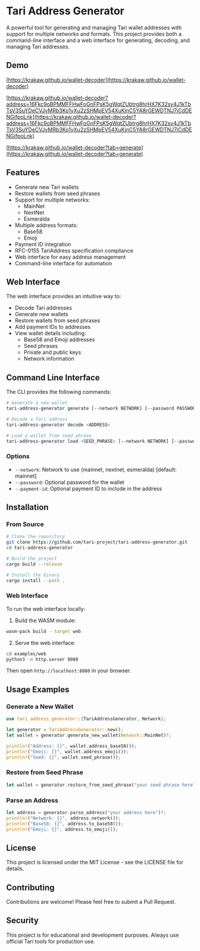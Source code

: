 # Tari Address Generator

A powerful tool for generating and managing Tari wallet addresses with support for multiple networks and formats. This project provides both a command-line interface and a web interface for generating, decoding, and managing Tari addresses.

## Demo

[https://krakaw.github.io/wallet-decoder](https://krakaw.github.io/wallet-decoder)

[https://krakaw.github.io/wallet-decoder?address=16Fkc9oBPMMFFHwFoGnFPsK5gWqtZUbtrg8hrHX7K32sy4J1kTbTsV3SuYDeCVJvMRb3Ko1yXu2zSHMpEV54XuKjnC5YA8rGEWDTNJ7jCdDENGifpoLnk](https://krakaw.github.io/wallet-decoder?address=16Fkc9oBPMMFFHwFoGnFPsK5gWqtZUbtrg8hrHX7K32sy4J1kTbTsV3SuYDeCVJvMRb3Ko1yXu2zSHMpEV54XuKjnC5YA8rGEWDTNJ7jCdDENGifpoLnk)


[https://krakaw.github.io/wallet-decoder?tab=generate](https://krakaw.github.io/wallet-decoder?tab=generate)


## Features

- Generate new Tari wallets
- Restore wallets from seed phrases
- Support for multiple networks:
  - MainNet
  - NextNet
  - Esmeralda
- Multiple address formats:
  - Base58
  - Emoji
- Payment ID integration
- RFC-0155 TariAddress specification compliance
- Web interface for easy address management
- Command-line interface for automation

## Web Interface

The web interface provides an intuitive way to:
- Decode Tari addresses
- Generate new wallets
- Restore wallets from seed phrases
- Add payment IDs to addresses
- View wallet details including:
  - Base58 and Emoji addresses
  - Seed phrases
  - Private and public keys
  - Network information

## Command Line Interface

The CLI provides the following commands:

```bash
# Generate a new wallet
tari-address-generator generate [--network NETWORK] [--password PASSWORD] [--payment-id PAYMENT_ID]

# Decode a Tari address
tari-address-generator decode <ADDRESS>

# Load a wallet from seed phrase
tari-address-generator load <SEED_PHRASE> [--network NETWORK] [--password PASSWORD] [--payment-id PAYMENT_ID]
```

### Options

- `--network`: Network to use (mainnet, nextnet, esmeralda) [default: mainnet]
- `--password`: Optional password for the wallet
- `--payment-id`: Optional payment ID to include in the address

## Installation

### From Source

```bash
# Clone the repository
git clone https://github.com/tari-project/tari-address-generator.git
cd tari-address-generator

# Build the project
cargo build --release

# Install the binary
cargo install --path .
```

### Web Interface

To run the web interface locally:

1. Build the WASM module:
```bash
wasm-pack build --target web
```

2. Serve the web interface:
```bash
cd examples/web
python3 -m http.server 8080
```

Then open `http://localhost:8080` in your browser.

## Usage Examples

### Generate a New Wallet

```rust
use tari_address_generator::{TariAddressGenerator, Network};

let generator = TariAddressGenerator::new();
let wallet = generator.generate_new_wallet(Network::MainNet)?;

println!("Address: {}", wallet.address_base58());
println!("Emoji: {}", wallet.address_emoji());
println!("Seed: {}", wallet.seed_phrase());
```

### Restore from Seed Phrase

```rust
let wallet = generator.restore_from_seed_phrase("your seed phrase here", Network::MainNet)?;
```

### Parse an Address

```rust
let address = generator.parse_address("your address here")?;
println!("Network: {}", address.network());
println!("Base58: {}", address.to_base58());
println!("Emoji: {}", address.to_emoji());
```

## License

This project is licensed under the MIT License - see the LICENSE file for details.

## Contributing

Contributions are welcome! Please feel free to submit a Pull Request.

## Security

This project is for educational and development purposes. Always use official Tari tools for production use. 